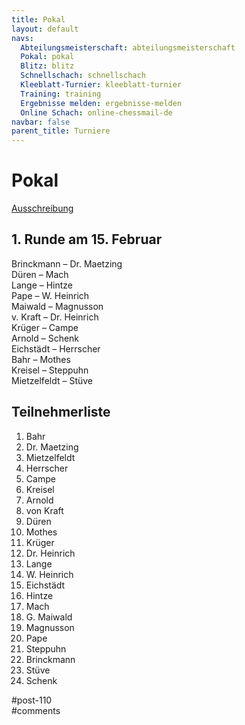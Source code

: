 ```yaml
---
title: Pokal 
layout: default
navs:
  Abteilungsmeisterschaft: abteilungsmeisterschaft
  Pokal: pokal
  Blitz: blitz
  Schnellschach: schnellschach
  Kleeblatt-Turnier: kleeblatt-turnier
  Training: training
  Ergebnisse melden: ergebnisse-melden
  Online Schach: online-chessmail-de
navbar: false
parent_title: Turniere
---
```

<div class="post-110 page type-page status-publish hentry" id="post-110">
<h1 class="entry-title">Pokal</h1>
<div class="entry-content">
<p><a href="https://www.narva-schach.de/wordpress/wp-content/uploads/2023/12/Pokal-2024.pdf">Ausschreibung</a></p>
<h2>1. Runde am 15. Februar</h2>
<p>Brinckmann – Dr. Maetzing<br/>
Düren – Mach<br/>
Lange – Hintze<br/>
Pape – W. Heinrich<br/>
Maiwald – Magnusson<br/>
v. Kraft – Dr. Heinrich<br/>
Krüger – Campe<br/>
Arnold – Schenk<br/>
Eichstädt – Herrscher<br/>
Bahr – Mothes<br/>
Kreisel – Steppuhn<br/>
Mietzelfeldt – Stüve</p>
<h2>Teilnehmerliste</h2>
<ol>
<li>Bahr</li>
<li>Dr. Maetzing</li>
<li>Mietzelfeldt</li>
<li>Herrscher</li>
<li>Campe</li>
<li>Kreisel</li>
<li>Arnold</li>
<li>von Kraft</li>
<li>Düren</li>
<li>Mothes</li>
<li>Krüger</li>
<li>Dr. Heinrich</li>
<li>Lange</li>
<li>W. Heinrich</li>
<li>Eichstädt</li>
<li>Hintze</li>
<li>Mach</li>
<li>G. Maiwald</li>
<li>Magnusson</li>
<li>Pape</li>
<li>Steppuhn</li>
<li>Brinckmann</li>
<li>Stüve</li>
<li>Schenk</li>
</ol>
</div><!-- .entry-content -->
</div> #post-110 
<div id="comments">
</div> #comments 
